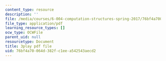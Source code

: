 ```yaml
---
content_type: resource
description: ''
file: /media/courses/6-004-computation-structures-spring-2017/76bf4a70064d382fc1eea542543aecd2_IbKCGrVGpco.pdf
file_type: application/pdf
learning_resource_types: []
ocw_type: OCWFile
parent_uid: null
resourcetype: Document
title: 3play pdf file
uid: 76bf4a70-064d-382f-c1ee-a542543aecd2
---
```

